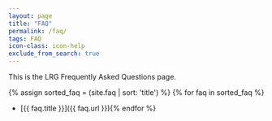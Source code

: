 ```yaml
---
layout: page
title: "FAQ"
permalink: /faq/
tags: FAQ
icon-class: icon-help
exclude_from_search: true
---
```


This is the LRG Frequently Asked Questions page.

{% assign sorted_faq = (site.faq | sort: 'title') %}
{% for faq in sorted_faq %}
* [{{ faq.title }}]({{ faq.url }}){% endfor %}
